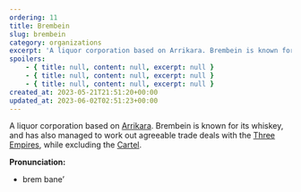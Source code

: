 ```yaml
---
ordering: 11
title: Brembein
slug: brembein
category: organizations
excerpt: 'A liquor corporation based on Arrikara. Brembein is known for its whiskey, and has also managed to w...'
spoilers:
    - { title: null, content: null, excerpt: null }
    - { title: null, content: null, excerpt: null }
    - { title: null, content: null, excerpt: null }
created_at: 2023-05-21T21:51:20+00:00
updated_at: 2023-06-02T02:51:23+00:00
---
```

A liquor corporation based on [Arrikara](/category/planets-cities/arrikara). Brembein is known for its whiskey, and has also managed to work out agreeable trade deals with the [Three Empires](/category/organizations/three-empires), while excluding the [Cartel](/category/organizations/cartel).

**Pronunciation:**
- brem bane’